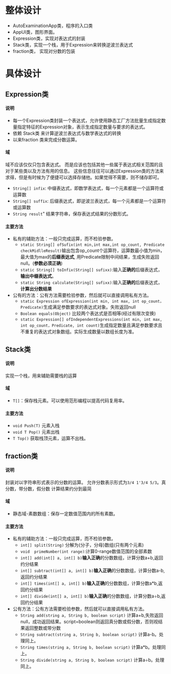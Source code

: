 # 整体设计
+ AutoExaminationApp类，程序的入口类
+ AppUI类，图形界面。
+ Expression类，实现对表达式的封装
+ Stack类，实现一个栈，用于Expression来转换逆波兰表达式
+ fraction类， 实现对分数的包装


# 具体设计
## Expression类

#### 说明
+ 每一个Expression类封装一个表达式，允许使用静态工厂方法批量生成指定数量指定特征的Expression对象，表示生成指定数量与要求的表达式。
+ 依赖 Stack类 来计算逆波兰表达式与数学表达式的转换
+ 以来fraction 类来完成分数运算。
#### 域
域不应该仅仅只包含表达式。
而是应该也包括其他一些属于表达式相关范围的且对于某些类以及方法有用的信息。
这些信息往往可以通过Expression类的方法来求得，但是有时候为了便捷可以选择存储他。如果觉得不需要，则不储存即可。
+ `String[] infix`: 中缀表达式，即数学表达式，每一个元素都是一个运算符或运算数
+ `String[] suffix`: 后缀表达式，即逆波兰表达式，每一个元素都是一个运算符或运算数
+ `String result`" 结果字符串，保存表达式结果的分数形式。

#### 主要方法
+ 私有的辅助方法：一般只完成运算，而不检验参数。
    + `static String[] ofSufix(int min,int max,int op_count, Predicate checkMidlleResult)`输出包含op_count个运算符，运算数最小值为min，最大值为max的**后缀表达式**, 用Predicate限制中间结果，生成失败返回null。(**参数必须正确**)
    + `static String[] toInfix(String[] sufixx)`:输入**正确的**后缀表达式，**输出中缀表达式**。
    + `static String calculate(String[] sufixx)`:输入**正确的**后缀表达式，**计算出分数结果**
+ 公有的方法：公有方法需要检验参数，然后就可以直接调用私有方法。
    + `static Expression ofExpression(int min, int max, int op_count，Predicate)`生成满足参数要求的表达式对象。失败返回null
    + `Boolean equals(Object)` 比较两个表达式是否相等(经过有限次变换)
    + `static Expression[] ofIndependentExpressions(int min, int max, int op_count，Predicate, int count)`生成指定数量且满足参数要求且不重复的表达式对象数组。实际生成数量以数组长度为准。

## Stack类
#### 说明
实现一个栈，用来辅助需要栈的运算
#### 域
+ `T[]`：保存栈元素。可以使用范形编程以提高代码复用率。
#### 主要方法
+ `void Push(T)` 元素入栈
+ `void T Pop()` 元素出栈
+ `T Top()` 获取栈顶元素，运算不出栈。

## fraction类
#### 说明
封装对以字符串形式表示的分数的运算。
允许分数表示形式为`3/4 1'3/4 5/3`。真分数，带分数，假分数
计算结果约分到最简
#### 域
+ 静态域-素数数组：保存一定数值范围内的所有素数。
#### 主要方法
+ 私有的辅助方法：一般只完成运算，而不检验参数。
    + `int[] split(String)` 分解为{分子，分母}数组(只有两个元素)
    + `void  primeNumber(int range)`:计算0-range数值范围的全部素数
    + `int[] add(int[] a, int[] b)`**输入正确**的分数数组，计算分数a+b,返回约分结果
    + `int[] subtract(int[] a, int[] b)`**输入正确**的分数数组，计算分数a-b,返回约分结果
    + `int[] times(int[] a, int[] b)`**输入正确**的分数数组，计算分数a*b,返回约分结果
    + `int[] divide(int[] a, int[] b)`**输入正确**的分数数组，计算分数a÷b,返回约分结果
+ 公有方法：公有方法需要检验参数，然后就可以直接调用私有方法。
    + `String add(string a, String b, boolean script)` 计算a+b,失败返回null，成功返回结果。script=boolean则返回真分数或假分数，否则视结果返回整数或带分数
    + `String subtract(string a, String b, boolean script)` 计算a-b。处理同上。
    + `String times(string a, String b, boolean script)` 计算a*b。处理同上。
    + `String divide(string a, String b, boolean script)` 计算a÷b。处理同上。






